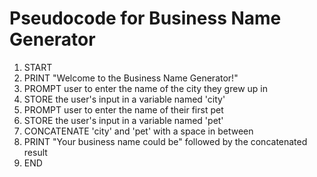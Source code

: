 # Pseudocode for Business Name Generator

1. START
2. PRINT "Welcome to the Business Name Generator!"
3. PROMPT user to enter the name of the city they grew up in
4. STORE the user's input in a variable named 'city'
5. PROMPT user to enter the name of their first pet
6. STORE the user's input in a variable named 'pet'
7. CONCATENATE 'city' and 'pet' with a space in between
8. PRINT "Your business name could be" followed by the concatenated result
9. END
